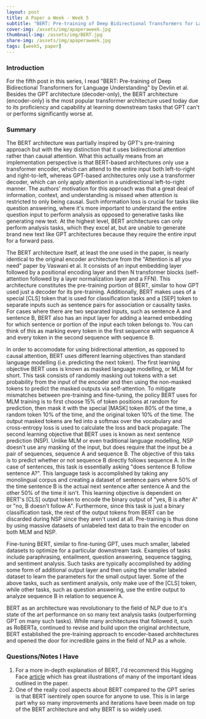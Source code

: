 ```yaml
---
layout: post
title: A Paper a Week - Week 5
subtitle: "BERT: Pre-training of Deep Bidirectional Transformers for Language Understanding, Devlin et al."
cover-img: /assets/img/apaperaweek.jpg
thumbnail-img: /assets/img/BERT.jpg
share-img: /assets/img/apaperaweek.jpg
tags: [week5, paper]
---
```


### Introduction
For the fifth post in this series, I read "BERT: Pre-training of Deep Bidirectional Transformers for Language Understanding" by Devlin et al. Besides the GPT architecture (decoder-only), the BERT architecture (encoder-only) is the most popular transformer architecture used today due to its proficiency and capability at learning downstream tasks that GPT can't or performs significantly worse at. 

### Summary
The BERT architecture was partially inspired by GPT's pre-training approach but with the key distinction that it uses bidirectional attention rather than causal attention. What this actually means from an implementation perspective is that BERT-based architectures only use a transformer encoder, which can attend to the entire input both left-to-right and right-to-left, whereas GPT-based architectures only use a transformer decoder, which can only apply attention in a unidirectional left-to-right manner. The authors' motivation for this approach was that a great deal of information, context, and understanding is missed when attention is restricted to only being causal. Such information loss is crucial for tasks like question answering, where it's more important to understand the entire question input to perform analysis as opposed to generative tasks like generating new text. At the highest level, BERT architectures can only perform analysis tasks, which they excel at, but are unable to generate brand new text like GPT architectures because they require the entire input for a forward pass.

The BERT architecture itself, at least the one used in the paper, is nearly identical to the original encoder architecture from the "Attention is all you need" paper by Vaswani et al. It consists of an input embedding layer followed by a positional encoding layer and then N transformer blocks (self-attention followed by a layer normalization layer and a FFN). This architecture constitutes the pre-training portion of BERT, similar to how GPT used just a decoder for its pre-training. Additionally, BERT makes uses of a special \[CLS\] token that is used for classification tasks and a \[SEP\] token to separate inputs such as sentence pairs for association or causality tasks. For cases where there are two separated inputs, such as sentence A and sentence B, BERT also has an input layer for adding a learned embedding for which sentence or portion of the input each token belongs to. You can think of this as marking every token in the first sequence with sequence A and every token in the second sequence with sequence B.

In order to accomodate for using bidirectional attention, as opposed to causal attention, BERT uses different learning objectives than standard language modelling (i.e. predicting the next token). The first learning objective BERT uses is known as masked language modelling, or MLM for short. This task consists of randomly masking out tokens with a set probability from the input of the encoder and then using the non-masked tokens to predict the masked outputs via self-attention. To mitigate mismatches between pre-training and fine-tuning, the policy BERT uses for MLM training is to first choose 15% of token positions at random for prediction, then mask it with the special \[MASK\] token 80% of the time, a random token 10% of the time, and the original token 10% of the time. The output masked tokens are fed into a softmax over the vocabulary and cross-entropy loss is used to calculate the loss and back propagate. The second learning objective that BERT uses is known as next sentence prediction (NSP). Unlike MLM or even traditional language modelling, NSP doesn't use any masking of the input, but does require that the input be a pair of sequences, sequence A and sequence B. The objective of this taks is to predict whether or not sequence B directly follows sequence A. In the case of sentences, this task is essentially asking "does sentence B follow sentence A?". This language task is accomplished by taking any monolingual corpus and creating a dataset of sentence pairs where 50% of the time sentence B is the actual next sentence after sentence A and the other 50% of the time it isn't. This learning objective is dependent on BERT's \[CLS\] output token to encode the binary output of "yes, B is after A" or "no, B doesn't follow A". Furthermore, since this task is just a binary classification task, the rest of the output tokens from BERT can be discarded during NSP since they aren't used at all. Pre-training is thus done by using massive datasets of unlabeled text data to train the encoder on both MLM and NSP.

Fine-tuning BERT, similar to fine-tuning GPT, uses much smaller, labeled datasets to optimize for a particular downstream task. Examples of tasks include paraphrasing, entailment, question answering, sequence tagging, and sentiment analysis. Such tasks are typically accomplished by adding some form of additional output layer and then using the smaller labeled dataset to learn the parameters for the small output layer. Some of the above tasks, such as sentiment analysis, only make use of the \[CLS\] token, while other tasks, such as question answering, use the entire output to analyze sequence B in relation to sequence A.

BERT as an architecture was revolutionary to the field of NLP due to it's state of the art performance on so many text analysis tasks (outperforming GPT on many such tasks). While many architectures that followed it, such as RoBERTa, continued to revise and build upon the original architecture, BERT established the pre-training approach to encoder-based architectures and opened the door for incredible gains in the field of NLP as a whole.


### Questions/Notes I Have
1. For a more in-depth explanation of BERT, I'd recommend this Hugging Face [article](https://huggingface.co/blog/bert-101) which has great illustrations of many of the important ideas outlined in the paper.
2. One of the really cool aspects about BERT compared to the GPT series is that BERT isentirely open source for anyone to use. This is in large part why so many improvements and iterations have been made on top of the BERT architecture and why BERT is so widely used.